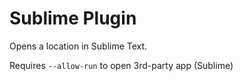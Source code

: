 # Sublime Plugin

Opens a location in Sublime Text.

Requires `--allow-run` to open 3rd-party app (Sublime)
